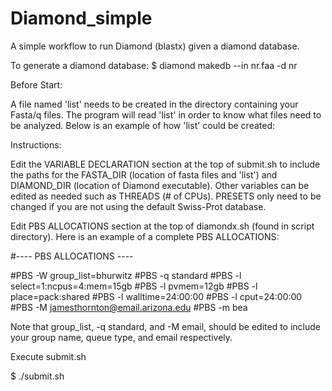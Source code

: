 # Diamond_simple
A simple workflow to run Diamond (blastx) given a diamond database.

To generate a diamond database:
    $ diamond makedb --in nr.faa -d nr

Before Start:

A file named 'list' needs to be created in the directory containing your Fasta/q files. The program will read 'list' in order to know what files need to be analyzed. Below is an example of how 'list' could be created:

Instructions:

Edit the VARIABLE DECLARATION section at the top of submit.sh to include the paths for the FASTA_DIR (location of fasta files and 'list') and DIAMOND_DIR (location of Diamond executable). Other variables can be edited as needed such as THREADS (# of CPUs). PRESETS only need to be changed if you are not using the default Swiss-Prot database.

Edit PBS ALLOCATIONS section at the top of diamondx.sh (found in script directory). Here is an example of a complete PBS ALLOCATIONS:

#---- PBS ALLOCATIONS ----

#PBS -W group_list=bhurwitz #PBS -q standard #PBS -l select=1:ncpus=4:mem=15gb #PBS -l pvmem=12gb #PBS -l place=pack:shared #PBS -l walltime=24:00:00 #PBS -l cput=24:00:00 #PBS -M jamesthornton@email.arizona.edu #PBS -m bea

Note that group_list, -q standard, and -M email, should be edited to include your group name, queue type, and email respectively.

Execute submit.sh

$ ./submit.sh 
